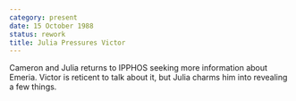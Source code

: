 ```yaml
---
category: present
date: 15 October 1988
status: rework
title: Julia Pressures Victor
---
```



Cameron and Julia returns to IPPHOS seeking more information about Emeria. Victor is reticent to talk about it, but Julia charms him into revealing a few things. 
